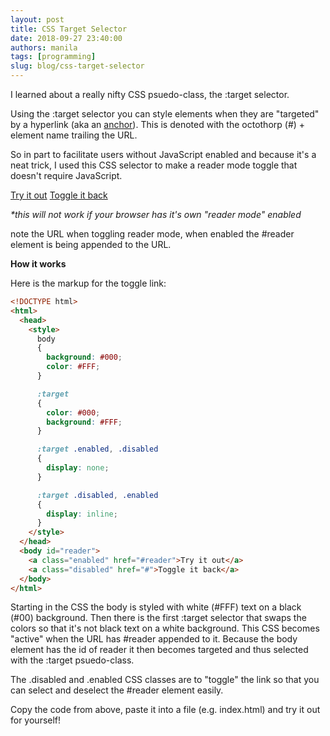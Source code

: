 ```yaml
---
layout: post
title: CSS Target Selector
date: 2018-09-27 23:40:00
authors: manila
tags: [programming]
slug: blog/css-target-selector
---
```


I learned about a really nifty CSS psuedo-class, the :target selector.

Using the :target selector you can style elements when they are "targeted" by a hyperlink (aka an [anchor](https://developer.mozilla.org/en-US/docs/Web/HTML/Element/a)).  This is denoted with the octothorp (#) + element name trailing the URL.

So in part to facilitate users without JavaScript enabled and because it's a neat trick, I used this CSS selector to make a reader mode toggle that doesn't require JavaScript.

<!-- truncate -->

<a class="enabled" href="#reader">Try it out</a>
<a class="disabled" href="#">Toggle it back</a> 

*\*this will not work if your browser has it's own "reader mode" enabled*

note the URL when toggling reader mode, when enabled the #reader element is being appended to the URL.

**How it works**

Here is the markup for the toggle link:

```html
<!DOCTYPE html>
<html>
  <head>
    <style>
      body 
      {
        background: #000;
        color: #FFF;
      }  

      :target 
      {
        color: #000;
        background: #FFF;
      }  

      :target .enabled, .disabled 
      {
        display: none;
      }  

      :target .disabled, .enabled
      {
        display: inline;
      }
    </style>
  </head>
  <body id="reader">
    <a class="enabled" href="#reader">Try it out</a>
    <a class="disabled" href="#">Toggle it back</a> 
  </body>
</html>
```

Starting in the CSS the body is styled with white (#FFF) text on a black (#00) background. Then there is the first :target selector that swaps the colors so that it's not black text on a white background.  This CSS becomes "active" when the URL has #reader appended to it. Because the body element has the id of reader it then becomes targeted and thus selected with the :target psuedo-class.

The .disabled and .enabled CSS classes are to "toggle" the link so that you can select and deselect the #reader element easily.

Copy the code from above, paste it into a file (e.g. index.html) and try it out for yourself!
